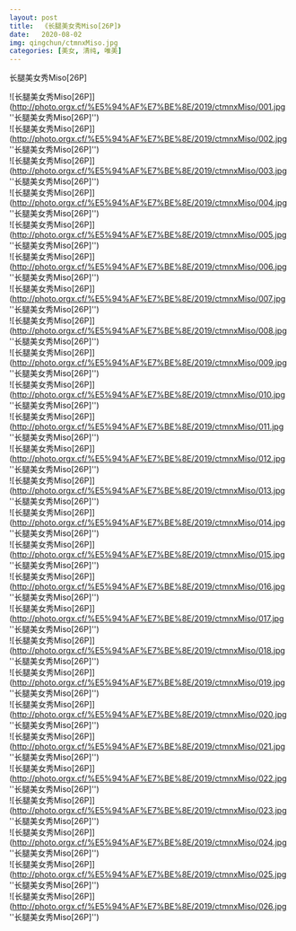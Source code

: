 ```yaml
---
layout: post
title:  《长腿美女秀Miso[26P]》
date:   2020-08-02
img: qingchun/ctmnxMiso.jpg
categories: [美女, 清纯, 唯美]
---
```


长腿美女秀Miso[26P]


![长腿美女秀Miso[26P]](http://photo.orgx.cf/%E5%94%AF%E7%BE%8E/2019/ctmnxMiso/001.jpg ''长腿美女秀Miso[26P]'') <br>
![长腿美女秀Miso[26P]](http://photo.orgx.cf/%E5%94%AF%E7%BE%8E/2019/ctmnxMiso/002.jpg ''长腿美女秀Miso[26P]'') <br>
![长腿美女秀Miso[26P]](http://photo.orgx.cf/%E5%94%AF%E7%BE%8E/2019/ctmnxMiso/003.jpg ''长腿美女秀Miso[26P]'') <br>
![长腿美女秀Miso[26P]](http://photo.orgx.cf/%E5%94%AF%E7%BE%8E/2019/ctmnxMiso/004.jpg ''长腿美女秀Miso[26P]'') <br>
![长腿美女秀Miso[26P]](http://photo.orgx.cf/%E5%94%AF%E7%BE%8E/2019/ctmnxMiso/005.jpg ''长腿美女秀Miso[26P]'') <br>
![长腿美女秀Miso[26P]](http://photo.orgx.cf/%E5%94%AF%E7%BE%8E/2019/ctmnxMiso/006.jpg ''长腿美女秀Miso[26P]'') <br>
![长腿美女秀Miso[26P]](http://photo.orgx.cf/%E5%94%AF%E7%BE%8E/2019/ctmnxMiso/007.jpg ''长腿美女秀Miso[26P]'') <br>
![长腿美女秀Miso[26P]](http://photo.orgx.cf/%E5%94%AF%E7%BE%8E/2019/ctmnxMiso/008.jpg ''长腿美女秀Miso[26P]'') <br>
![长腿美女秀Miso[26P]](http://photo.orgx.cf/%E5%94%AF%E7%BE%8E/2019/ctmnxMiso/009.jpg ''长腿美女秀Miso[26P]'') <br>
![长腿美女秀Miso[26P]](http://photo.orgx.cf/%E5%94%AF%E7%BE%8E/2019/ctmnxMiso/010.jpg ''长腿美女秀Miso[26P]'') <br>
![长腿美女秀Miso[26P]](http://photo.orgx.cf/%E5%94%AF%E7%BE%8E/2019/ctmnxMiso/011.jpg ''长腿美女秀Miso[26P]'') <br>
![长腿美女秀Miso[26P]](http://photo.orgx.cf/%E5%94%AF%E7%BE%8E/2019/ctmnxMiso/012.jpg ''长腿美女秀Miso[26P]'') <br>
![长腿美女秀Miso[26P]](http://photo.orgx.cf/%E5%94%AF%E7%BE%8E/2019/ctmnxMiso/013.jpg ''长腿美女秀Miso[26P]'') <br>
![长腿美女秀Miso[26P]](http://photo.orgx.cf/%E5%94%AF%E7%BE%8E/2019/ctmnxMiso/014.jpg ''长腿美女秀Miso[26P]'') <br>
![长腿美女秀Miso[26P]](http://photo.orgx.cf/%E5%94%AF%E7%BE%8E/2019/ctmnxMiso/015.jpg ''长腿美女秀Miso[26P]'') <br>
![长腿美女秀Miso[26P]](http://photo.orgx.cf/%E5%94%AF%E7%BE%8E/2019/ctmnxMiso/016.jpg ''长腿美女秀Miso[26P]'') <br>
![长腿美女秀Miso[26P]](http://photo.orgx.cf/%E5%94%AF%E7%BE%8E/2019/ctmnxMiso/017.jpg ''长腿美女秀Miso[26P]'') <br>
![长腿美女秀Miso[26P]](http://photo.orgx.cf/%E5%94%AF%E7%BE%8E/2019/ctmnxMiso/018.jpg ''长腿美女秀Miso[26P]'') <br>
![长腿美女秀Miso[26P]](http://photo.orgx.cf/%E5%94%AF%E7%BE%8E/2019/ctmnxMiso/019.jpg ''长腿美女秀Miso[26P]'') <br>
![长腿美女秀Miso[26P]](http://photo.orgx.cf/%E5%94%AF%E7%BE%8E/2019/ctmnxMiso/020.jpg ''长腿美女秀Miso[26P]'') <br>
![长腿美女秀Miso[26P]](http://photo.orgx.cf/%E5%94%AF%E7%BE%8E/2019/ctmnxMiso/021.jpg ''长腿美女秀Miso[26P]'') <br>
![长腿美女秀Miso[26P]](http://photo.orgx.cf/%E5%94%AF%E7%BE%8E/2019/ctmnxMiso/022.jpg ''长腿美女秀Miso[26P]'') <br>
![长腿美女秀Miso[26P]](http://photo.orgx.cf/%E5%94%AF%E7%BE%8E/2019/ctmnxMiso/023.jpg ''长腿美女秀Miso[26P]'') <br>
![长腿美女秀Miso[26P]](http://photo.orgx.cf/%E5%94%AF%E7%BE%8E/2019/ctmnxMiso/024.jpg ''长腿美女秀Miso[26P]'') <br>
![长腿美女秀Miso[26P]](http://photo.orgx.cf/%E5%94%AF%E7%BE%8E/2019/ctmnxMiso/025.jpg ''长腿美女秀Miso[26P]'') <br>
![长腿美女秀Miso[26P]](http://photo.orgx.cf/%E5%94%AF%E7%BE%8E/2019/ctmnxMiso/026.jpg ''长腿美女秀Miso[26P]'') <br>
